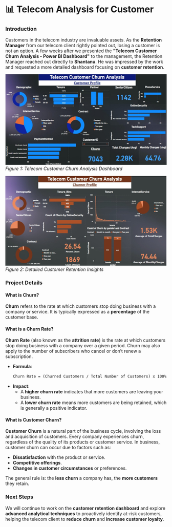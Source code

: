 # 📊 Telecom Analysis for Customer

### **Introduction**
Customers in the telecom industry are invaluable assets. As the **Retention Manager** from our telecom client rightly pointed out, losing a customer is not an option. A few weeks after we presented the **"Telecom Customer Churn Analysis - Power BI Dashboard"** to the management, the Retention Manager reached out directly to **Shantanu**. He was impressed by the work and requested a more detailed dashboard focusing on **customer retention**.

![Telecom Dashboard](TelecomDashboard.jpeg)
*Figure 1: Telecom Customer Churn Analysis Dashboard*

![Telecom Dashboard 2](TelecomDashboard2.jpeg)
*Figure 2: Detailed Customer Retention Insights*

### **Project Details**

#### **What is Churn?**
**Churn** refers to the rate at which customers stop doing business with a company or service. It is typically expressed as a **percentage** of the customer base.

#### **What is a Churn Rate?**
**Churn Rate** (also known as the **attrition rate**) is the rate at which customers stop doing business with a company over a given period. Churn may also apply to the number of subscribers who cancel or don’t renew a subscription. 

- **Formula**:  
  ```markdown
  Churn Rate = (Churned Customers / Total Number of Customers) x 100%
  ```
- **Impact**:  
  - A **higher churn rate** indicates that more customers are leaving your business.
  - A **lower churn rate** means more customers are being retained, which is generally a positive indicator.

#### **What is Customer Churn?**
**Customer Churn** is a natural part of the business cycle, involving the loss and acquisition of customers. Every company experiences churn, regardless of the quality of its products or customer service. In business, customer churn can occur due to factors such as:

- **Dissatisfaction** with the product or service.
- **Competitive offerings**.
- **Changes in customer circumstances** or preferences.

The general rule is: the **less churn** a company has, the **more customers** they retain.

### **Next Steps**
We will continue to work on the **customer retention dashboard** and explore **advanced analytical techniques** to proactively identify at-risk customers, helping the telecom client to **reduce churn** and **increase customer loyalty**.
